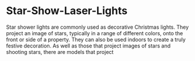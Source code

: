 # Star-Show-Laser-Lights
Star shower lights are commonly used as decorative Christmas lights. They project an image of stars, typically in a range of different colors, onto the front or side of a property. They can also be used indoors to create a truly festive decoration. As well as those that project images of stars and shooting stars, there are models that project
